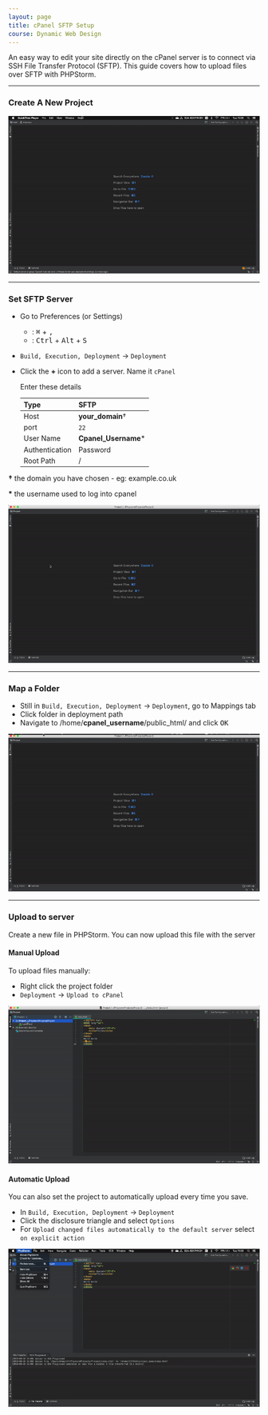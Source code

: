 ```yaml
---
layout: page
title: cPanel SFTP Setup
course: Dynamic Web Design
---
```


An easy way to edit your site directly on the cPanel server is to connect via SSH File Transfer Protocol (SFTP). This guide covers how to upload files over SFTP with PHPStorm.

***

### Create A New Project

![Create A New Project GIF](gif/PHPStormNewProject.gif)

***

### Set SFTP Server

- Go to Preferences (or Settings)
    - <i class="fab fa-apple"></i>: <kbd>⌘</kbd> + <kbd>,</kbd>
    - <i class="fab fa-windows"></i>: <kbd>Ctrl</kbd> + <kbd>Alt</kbd> + <kbd>S</kbd>


- `Build, Execution, Deployment` -> `Deployment`
- Click the **+** icon to add a server. Name it `cPanel`

    Enter these details

    | Type           | SFTP                    |
    | -------------- | ----------------------- |
    | Host           | **your_domain**† |
    | port           | `22`                 |
    | User Name      | **Cpanel_Username***                 |
    | Authentication | Password                |
    | Root Path      | /                |

**†** the domain you have chosen -  eg: example.co.uk

**\*** the username used to log into cpanel

![Set SFTP Server Gif](gif/PHPStormSetSFTP.gif)

***

### Map a Folder

- Still in `Build, Execution, Deployment` -> `Deployment`, go to Mappings tab
- Click folder in deployment path
- Navigate to /home/**cpanel_username**/public_html/ and click <kbd>OK</kbd>


![Map a folder Gif](gif/PHPStormSetMappings.gif)

***

### Upload to server

Create a new file in PHPStorm. You can now upload this file with the server

#### Manual Upload

To upload files manually:
- Right click the project folder
- `Deployment` -> `Upload to cPanel`

![Manual Upload GIF](gif/PHPStormManualUpload.gif)

#### Automatic Upload

You can also set the project to automatically upload every time you save.

- In `Build, Execution, Deployment` -> `Deployment`
- Click the disclosure triangle and select `Options`
- For `Upload changed files automatically to the default server` select `on explicit action`

![Automatic Upload GIF](gif/PHPStormAutoUpload.gif)
